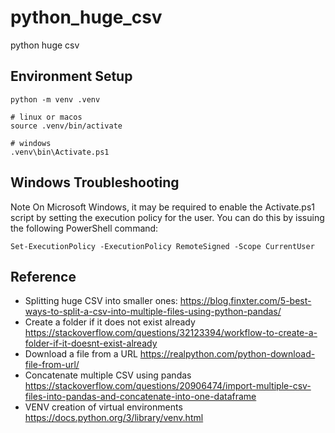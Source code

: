 # python_huge_csv

python huge csv

## Environment Setup

```shell
python -m venv .venv

# linux or macos
source .venv/bin/activate

# windows
.venv\bin\Activate.ps1
```

## Windows Troubleshooting

Note On Microsoft Windows, it may be required to enable the Activate.ps1 script by setting the execution policy for the user.
You can do this by issuing the following PowerShell command:

```shell
Set-ExecutionPolicy -ExecutionPolicy RemoteSigned -Scope CurrentUser
```

## Reference

- Splitting huge CSV into smaller ones: <https://blog.finxter.com/5-best-ways-to-split-a-csv-into-multiple-files-using-python-pandas/>
- Create a folder if it does not exist already <https://stackoverflow.com/questions/32123394/workflow-to-create-a-folder-if-it-doesnt-exist-already>
- Download a file from a URL <https://realpython.com/python-download-file-from-url/>
- Concatenate multiple CSV using pandas <https://stackoverflow.com/questions/20906474/import-multiple-csv-files-into-pandas-and-concatenate-into-one-dataframe>
- VENV creation of virtual environments <https://docs.python.org/3/library/venv.html>
